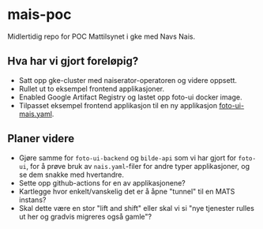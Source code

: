 # mais-poc
Midlertidig repo for POC Mattilsynet i gke med Navs Nais. 

## Hva har vi gjort foreløpig?
 * Satt opp gke-cluster med naiserator-operatoren
   og videre oppsett.
 * Rullet ut to eksempel frontend applikasjoner.
 * Enabled Google Artifact Registry og lastet opp 
   foto-ui docker image.
 * Tilpasset eksempel frontend applikasjon til en 
   ny applikasjon [foto-ui-mais.yaml](./foto-ui-mais.yaml).


## Planer videre
* Gjøre samme for `foto-ui-backend` og `bilde-api` som vi har gjort for `foto-ui`, for å prøve bruk av 
`nais.yaml`-filer for andre typer applikasjoner, og se dem snakke med hvertandre.
* Sette opp github-actions for en av applikasjonene?
* Kartlegge hvor enkelt/vanskelig det er å åpne "tunnel" til en MATS instans?
* Skal dette være en stor "lift and shift" eller skal vi si "nye tjenester rulles ut her og gradvis migreres også gamle"?
